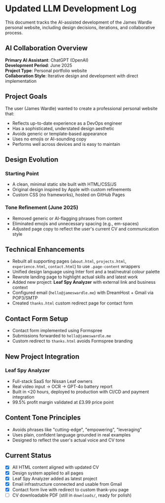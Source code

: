 # Updated LLM Development Log

This document tracks the AI-assisted development of the James Wardle personal website, including design decisions, iterations, and collaborative process.

## AI Collaboration Overview

**Primary AI Assistant**: ChatGPT (OpenAI)  
**Development Period**: June 2025  
**Project Type**: Personal portfolio website  
**Collaboration Style**: Iterative design and development with direct implementation

## Project Goals

The user (James Wardle) wanted to create a professional personal website that:

- Reflects up-to-date experience as a DevOps engineer
- Has a sophisticated, understated design aesthetic
- Avoids generic or template-based appearance
- Uses no emojis or AI-sounding copy
- Performs well across devices and is easy to maintain

## Design Evolution

### Starting Point
- A clean, minimal static site built with HTML/CSS/JS
- Original design inspired by Apple with custom refinements
- Custom CSS (no frameworks), hosted on GitHub Pages

### Tone Refinement (June 2025)
- Removed generic or AI-flagging phrases from content
- Eliminated emojis and unnecessary spacing (e.g., em-spaces)
- Adjusted page copy to reflect the user's current CV and communication style

## Technical Enhancements

- Rebuilt all supporting pages (`about.html`, `projects.html`, `experience.html`, `contact.html`) to use `.page-content` wrappers
- Unified design language using Inter font and a teal/neutral colour palette
- Rewrote landing page to highlight actual skills and latest work
- Added new project: **Leaf Spy Analyzer** with external link and business context
- Configured email (`hello@jameswardle.me`) with DreamHost + Gmail via POP3/SMTP
- Created `thanks.html` custom redirect page for contact form

## Contact Form Setup

- Contact form implemented using Formspree
- Submissions forwarded to `hello@jameswardle.me`
- Custom redirect to `thanks.html` avoids Formspree branding

## New Project Integration

### Leaf Spy Analyzer
- Full-stack SaaS for Nissan Leaf owners
- Real video input → OCR → GPT-4o battery report
- Built in <20 hours, deployed to production with CI/CD and payment integration
- 99.5% profit margin validated at £3.99 price point

## Content Tone Principles

- Avoids phrases like "cutting-edge", "empowering", "leveraging"
- Uses plain, confident language grounded in real examples
- Designed to reflect the user's actual voice and CV tone

## Current Status

- [x] All HTML content aligned with updated CV
- [x] Design system applied to all pages
- [x] Leaf Spy Analyzer added as latest project
- [x] Email infrastructure connected and usable from Gmail
- [x] Contact form live with redirect to custom thank-you page
- [ ] CV downloadable PDF (still in `downloads/`, ready for polish)